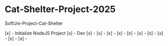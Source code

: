 # Cat-Shelter-Project-2025
SoftUni-Project-Cat-Shelter

[x] - Initialize NodeJS Project
[x] - Dev
[x] -
[x] -
[x] -
[x] -
[x] -
[x] -
[x] -
[x] -
[x] -
[x] - 
